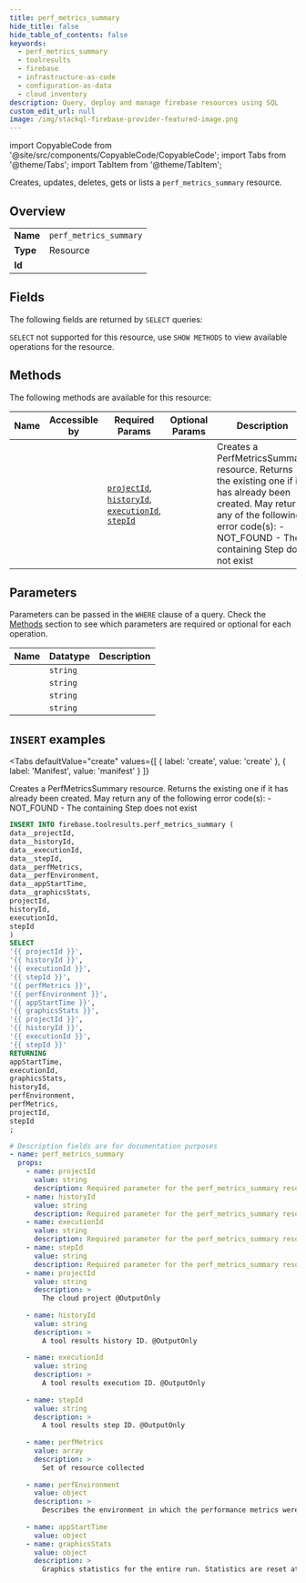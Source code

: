 ```yaml
--- 
title: perf_metrics_summary
hide_title: false
hide_table_of_contents: false
keywords:
  - perf_metrics_summary
  - toolresults
  - firebase
  - infrastructure-as-code
  - configuration-as-data
  - cloud inventory
description: Query, deploy and manage firebase resources using SQL
custom_edit_url: null
image: /img/stackql-firebase-provider-featured-image.png
---
```


import CopyableCode from '@site/src/components/CopyableCode/CopyableCode';
import Tabs from '@theme/Tabs';
import TabItem from '@theme/TabItem';

Creates, updates, deletes, gets or lists a <code>perf_metrics_summary</code> resource.

## Overview
<table><tbody>
<tr><td><b>Name</b></td><td><code>perf_metrics_summary</code></td></tr>
<tr><td><b>Type</b></td><td>Resource</td></tr>
<tr><td><b>Id</b></td><td><CopyableCode code="firebase.toolresults.perf_metrics_summary" /></td></tr>
</tbody></table>

## Fields

The following fields are returned by `SELECT` queries:

`SELECT` not supported for this resource, use `SHOW METHODS` to view available operations for the resource.


## Methods

The following methods are available for this resource:

<table>
<thead>
    <tr>
    <th>Name</th>
    <th>Accessible by</th>
    <th>Required Params</th>
    <th>Optional Params</th>
    <th>Description</th>
    </tr>
</thead>
<tbody>
<tr>
    <td><a href="#create"><CopyableCode code="create" /></a></td>
    <td><CopyableCode code="insert" /></td>
    <td><a href="#parameter-projectId"><code>projectId</code></a>, <a href="#parameter-historyId"><code>historyId</code></a>, <a href="#parameter-executionId"><code>executionId</code></a>, <a href="#parameter-stepId"><code>stepId</code></a></td>
    <td></td>
    <td>Creates a PerfMetricsSummary resource. Returns the existing one if it has already been created. May return any of the following error code(s): - NOT_FOUND - The containing Step does not exist</td>
</tr>
</tbody>
</table>

## Parameters

Parameters can be passed in the `WHERE` clause of a query. Check the [Methods](#methods) section to see which parameters are required or optional for each operation.

<table>
<thead>
    <tr>
    <th>Name</th>
    <th>Datatype</th>
    <th>Description</th>
    </tr>
</thead>
<tbody>
<tr id="parameter-executionId">
    <td><CopyableCode code="executionId" /></td>
    <td><code>string</code></td>
    <td></td>
</tr>
<tr id="parameter-historyId">
    <td><CopyableCode code="historyId" /></td>
    <td><code>string</code></td>
    <td></td>
</tr>
<tr id="parameter-projectId">
    <td><CopyableCode code="projectId" /></td>
    <td><code>string</code></td>
    <td></td>
</tr>
<tr id="parameter-stepId">
    <td><CopyableCode code="stepId" /></td>
    <td><code>string</code></td>
    <td></td>
</tr>
</tbody>
</table>

## `INSERT` examples

<Tabs
    defaultValue="create"
    values={[
        { label: 'create', value: 'create' },
        { label: 'Manifest', value: 'manifest' }
    ]}
>
<TabItem value="create">

Creates a PerfMetricsSummary resource. Returns the existing one if it has already been created. May return any of the following error code(s): - NOT_FOUND - The containing Step does not exist

```sql
INSERT INTO firebase.toolresults.perf_metrics_summary (
data__projectId,
data__historyId,
data__executionId,
data__stepId,
data__perfMetrics,
data__perfEnvironment,
data__appStartTime,
data__graphicsStats,
projectId,
historyId,
executionId,
stepId
)
SELECT 
'{{ projectId }}',
'{{ historyId }}',
'{{ executionId }}',
'{{ stepId }}',
'{{ perfMetrics }}',
'{{ perfEnvironment }}',
'{{ appStartTime }}',
'{{ graphicsStats }}',
'{{ projectId }}',
'{{ historyId }}',
'{{ executionId }}',
'{{ stepId }}'
RETURNING
appStartTime,
executionId,
graphicsStats,
historyId,
perfEnvironment,
perfMetrics,
projectId,
stepId
;
```
</TabItem>
<TabItem value="manifest">

```yaml
# Description fields are for documentation purposes
- name: perf_metrics_summary
  props:
    - name: projectId
      value: string
      description: Required parameter for the perf_metrics_summary resource.
    - name: historyId
      value: string
      description: Required parameter for the perf_metrics_summary resource.
    - name: executionId
      value: string
      description: Required parameter for the perf_metrics_summary resource.
    - name: stepId
      value: string
      description: Required parameter for the perf_metrics_summary resource.
    - name: projectId
      value: string
      description: >
        The cloud project @OutputOnly
        
    - name: historyId
      value: string
      description: >
        A tool results history ID. @OutputOnly
        
    - name: executionId
      value: string
      description: >
        A tool results execution ID. @OutputOnly
        
    - name: stepId
      value: string
      description: >
        A tool results step ID. @OutputOnly
        
    - name: perfMetrics
      value: array
      description: >
        Set of resource collected
        
    - name: perfEnvironment
      value: object
      description: >
        Describes the environment in which the performance metrics were collected
        
    - name: appStartTime
      value: object
    - name: graphicsStats
      value: object
      description: >
        Graphics statistics for the entire run. Statistics are reset at the beginning of the run and collected at the end of the run.
        
```
</TabItem>
</Tabs>
